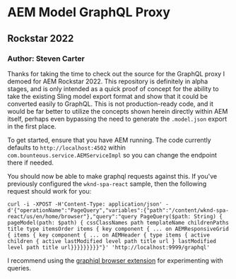# AEM Model GraphQL Proxy
## Rockstar 2022
### Author: Steven Carter

Thanks for taking the time to check out the source for the GraphQL proxy I demoed for AEM Rockstar 2022. This repository is definitely in alpha stages, and is only intended as a quick proof of concept for the ability to take the existing Sling model export format and show that it could be converted easily to GraphQL. This is not production-ready code, and it would be far better to utilize the concepts shown herein directly within AEM itself, perhaps even bypassing the need to generate the `.model.json` export in the first place.

To get started, ensure that you have AEM running. The code currently defaults to `http://localhost:4502` within `com.bounteous.service.AEMServiceImpl` so you can change the endpoint there if needed.

You should now be able to make graphql requests against this. If you've previously configured the `wknd-spa-react` sample, then the following request should work for you:

```
curl -i -XPOST -H'Content-Type: application/json' -d'{"operationName":"PageQuery","variables":{"path":"/content/wknd-spa-react/us/en/home/browser"},"query":"query PageQuery($path: String) { pageModel(path: $path) { cssClassNames path templateName childrenPaths title type itemsOrder items { key component { ... on AEMResponsiveGrid { items { key component { ... on AEMHeader { type items { active children { active lastModified level path title url } lastModified level path title url}}}}}}}}}"}' 'http://localhost:9999/graphql'
```

I recommend using the [graphiql browser extension](https://chrome.google.com/webstore/detail/graphiql-extension/jhbedfdjpmemmbghfecnaeeiokonjclb?hl=en) for experimenting with queries.